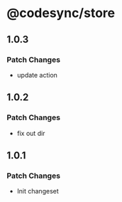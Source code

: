 # @codesync/store

## 1.0.3

### Patch Changes

- update action

## 1.0.2

### Patch Changes

- fix out dir

## 1.0.1

### Patch Changes

- Init changeset
